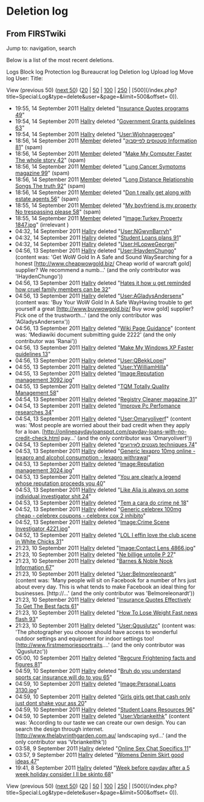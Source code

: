 # Deletion log

## From FIRSTwiki

Jump to: navigation, search

Below is a list of the most recent deletions.

Logs Block log Protection log Bureaucrat log Deletion log Upload log Move log User: Title:

View (previous 50) ([next 50](/index.php?title=Special:Log&limit=50&offset=50&type=delete&user=&page=)) ([20](/index.php?title=Special:Log&type=delete&user=&page=&limit=20&offset=0) | [50](/index.php?title=Special:Log&type=delete&user=&page=&limit=50&offset=0) | [100](/index.php?title=Special:Log&type=delete&user=&page=&limit=100&offset=0) | [250](/index.php?title=Special:Log&type=delete&user=&page=&limit=250&offset=0) | [500](/index.php?title=Special:Log&type=delete&user=&page=&limit=500&offset=
0)).

- 19:55, 14 September 2011 [Hallry](User:Hallry "User:Hallry") deleted "[Insurance Quotes programs 49](/index.php?title=Insurance_Quotes_programs_49&action=edit "Insurance Quotes programs 49")"
- 19:54, 14 September 2011 [Hallry](User:Hallry "User:Hallry") deleted "[Government Grants guidelines 63](/index.php?title=Government_Grants_guidelines_63&action=edit "Government Grants guidelines 63")"
- 19:54, 14 September 2011 [Hallry](User:Hallry "User:Hallry") deleted "[User:Wjohnagerogeq](/index.php?title=User:Wjohnagerogeq&action=edit "User:Wjohnagerogeq")"
- 18:56, 14 September 2011 [Member](User:Member "User:Member") deleted "[סטטוסים לפייסבוק Information 81](/index.php?title=%D7%A1%D7%98%D7%98%D7%95%D7%A1%D7%99%D7%9D_%D7%9C%D7%A4%D7%99%D7%99%D7%A1%D7%91%D7%95%D7%A7_Information_81&action=edit "סטטוסים לפייסבוק Information 81")" (spam)
- 18:56, 14 September 2011 [Member](User:Member "User:Member") deleted "[Make My Computer Faster The whole story 42](/index.php?title=Make_My_Computer_Faster_The_whole_story_42&action=edit "Make My Computer Faster The whole story 42")" (spam)
- 18:56, 14 September 2011 [Member](User:Member "User:Member") deleted "[Lung Cancer Symptoms magazine 99](/index.php?title=Lung_Cancer_Symptoms_magazine_99&action=edit "Lung Cancer Symptoms magazine 99")" (spam)
- 18:56, 14 September 2011 [Member](User:Member "User:Member") deleted "[Long Distance Relationship Songs The truth 92](/index.php?title=Long_Distance_Relationship_Songs_The_truth_92&action=edit "Long Distance Relationship Songs The truth 92")" (spam)
- 18:56, 14 September 2011 [Member](User:Member "User:Member") deleted "[Don t really get along with estate agents 56](/index.php?title=Don_t_really_get_along_with_estate_agents_56&action=edit "Don t really get along with estate agents 56")" (spam)
- 18:55, 14 September 2011 [Member](User:Member "User:Member") deleted "[My boyfriend is my property No trespassing please 58](/index.php?title=My_boyfriend_is_my_property_No_trespassing_please_58&action=edit "My boyfriend is my property No trespassing please 58")" (spam)
- 18:55, 14 September 2011 [Member](User:Member "User:Member") deleted "[Image:Turkey Property 1847.jpg](/index.php?title=Image:Turkey_Property_1847.jpg&action=edit "Image:Turkey Property 1847.jpg")" (irrelevant )
- 04:32, 14 September 2011 [Hallry](User:Hallry "User:Hallry") deleted "[User:NGwynBarryh](/index.php?title=User:NGwynBarryh&action=edit "User:NGwynBarryh")"
- 04:32, 14 September 2011 [Hallry](User:Hallry "User:Hallry") deleted "[Student Loans plans 91](/index.php?title=Student_Loans_plans_91&action=edit "Student Loans plans 91")"
- 04:32, 14 September 2011 [Hallry](User:Hallry "User:Hallry") deleted "[User:HLopweGeorgej](/index.php?title=User:HLopweGeorgej&action=edit "User:HLopweGeorgej")"
- 04:56, 13 September 2011 [Hallry](User:Hallry "User:Hallry") deleted "[User:IHaydenChungo](/index.php?title=User:IHaydenChungo&action=edit "User:IHaydenChungo")" (content was: 'Get WoW Gold In A Safe and Sound WaySearching for a honest [<http://www.cheapwowgold.biz/> Cheap world of warcraft gold] supplier? We recommend a numb...' (and the only contributor was 'IHaydenChungo'))
- 04:56, 13 September 2011 [Hallry](User:Hallry "User:Hallry") deleted "[Hates it how u get reminded how cruel family members can be 32](/index.php?title=Hates_it_how_u_get_reminded_how_cruel_family_members_can_be_32&action=edit "Hates it how u get reminded how cruel family members can be 32")"
- 04:56, 13 September 2011 [Hallry](User:Hallry "User:Hallry") deleted "[User:AGladysAndersenx](/index.php?title=User:AGladysAndersenx&action=edit "User:AGladysAndersenx")" (content was: 'Buy Your WoW Gold In A Safe WayHaving trouble to get yourself a great [<http://www.buywowgold.biz/> Buy wow gold] supplier? Pick one of the trustworth...' (and the only contributor was 'AGladysAndersenx'))
- 04:56, 13 September 2011 [Hallry](User:Hallry "User:Hallry") deleted "[Wiki Page Guidance](/index.php?title=Wiki_Page_Guidance&action=edit "Wiki Page Guidance")" (content was: 'Mediawiki document submitting guide 2222' (and the only contributor was 'Ranai'))
- 04:56, 13 September 2011 [Hallry](User:Hallry "User:Hallry") deleted "[Make My Windows XP Faster guidelines 13](/index.php?title=Make_My_Windows_XP_Faster_guidelines_13&action=edit "Make My Windows XP Faster guidelines 13")"
- 04:56, 13 September 2011 [Hallry](User:Hallry "User:Hallry") deleted "[User:QBekkLopei](/index.php?title=User:QBekkLopei&action=edit "User:QBekkLopei")"
- 04:55, 13 September 2011 [Hallry](User:Hallry "User:Hallry") deleted "[User:YWilliamHilla](/index.php?title=User:YWilliamHilla&action=edit "User:YWilliamHilla")"
- 04:55, 13 September 2011 [Hallry](User:Hallry "User:Hallry") deleted "[Image:Reputation management 3092.jpg](/index.php?title=Image:Reputation_management_3092.jpg&action=edit "Image:Reputation management 3092.jpg")"
- 04:55, 13 September 2011 [Hallry](User:Hallry "User:Hallry") deleted "[TQM Totally Quality Management 58](/index.php?title=TQM_Totally_Quality_Management_58&action=edit "TQM Totally Quality Management 58")"
- 04:54, 13 September 2011 [Hallry](User:Hallry "User:Hallry") deleted "[Registry Cleaner magazine 31](/index.php?title=Registry_Cleaner_magazine_31&action=edit "Registry Cleaner magazine 31")"
- 04:54, 13 September 2011 [Hallry](User:Hallry "User:Hallry") deleted "[Improve Pc Perfomance researches 34](/index.php?title=Improve_Pc_Perfomance_researches_34&action=edit "Improve Pc Perfomance researches 34")"
- 04:54, 13 September 2011 [Hallry](User:Hallry "User:Hallry") deleted "[User:Omaryoliverf](/index.php?title=User:Omaryoliverf&action=edit "User:Omaryoliverf")" (content was: 'Most people are worried about their bad credit when they apply for a loan. [<http://onlinepaydayloanspot.com/payday-loans-with-no-credit-check.html> pay...' (and the only contributor was 'Omaryoliverf'))
- 04:54, 13 September 2011 [Hallry](User:Hallry "User:Hallry") deleted "[מגנטים לאירועים techniques 74](/index.php?title=%D7%9E%D7%92%D7%A0%D7%98%D7%99%D7%9D_%D7%9C%D7%90%D7%99%D7%A8%D7%95%D7%A2%D7%99%D7%9D_techniques_74&action=edit "מגנטים לאירועים techniques 74")"
- 04:53, 13 September 2011 [Hallry](User:Hallry "User:Hallry") deleted "[Generic lexapro 10mg online - lexapro and alcohol consumption - lexapro withrawal](/index.php?title=Generic_lexapro_10mg_online_-_lexapro_and_alcohol_consumption_-_lexapro_withrawal&action=edit "Generic lexapro 10mg online - lexapro and alcohol consumption - lexapro withrawal")"
- 04:53, 13 September 2011 [Hallry](User:Hallry "User:Hallry") deleted "[Image:Reputation management 3024.jpg](/index.php?title=Image:Reputation_management_3024.jpg&action=edit "Image:Reputation management 3024.jpg")"
- 04:53, 13 September 2011 [Hallry](User:Hallry "User:Hallry") deleted "[You are clearly a legend whose reputation proceeds you 40](/index.php?title=You_are_clearly_a_legend_whose_reputation_proceeds_you_40&action=edit "You are clearly a legend whose reputation proceeds you 40")"
- 04:53, 13 September 2011 [Hallry](User:Hallry "User:Hallry") deleted "[Like Alia is always on some individual investigator shit 24](/index.php?title=Like_Alia_is_always_on_some_individual_investigator_shit_24&action=edit "Like Alia is always on some individual investigator shit 24")"
- 04:53, 13 September 2011 [Hallry](User:Hallry "User:Hallry") deleted "[Tem a cara do crime né 18](/index.php?title=Tem_a_cara_do_crime_n%C3%A9_18&action=edit "Tem a cara do crime né 18")"
- 04:52, 13 September 2011 [Hallry](User:Hallry "User:Hallry") deleted "[Generic celebrex 100mg cheap - celebrex coupons - celebrex cox 2 inhibito](/index.php?title=Generic_celebrex_100mg_cheap_-_celebrex_coupons_-_celebrex_cox_2_inhibito&action=edit "Generic celebrex 100mg cheap - celebrex coupons - celebrex cox 2 inhibito")"
- 04:52, 13 September 2011 [Hallry](User:Hallry "User:Hallry") deleted "[Image:Crime Scene Investigator 4221.jpg](/index.php?title=Image:Crime_Scene_Investigator_4221.jpg&action=edit "Image:Crime Scene Investigator 4221.jpg")"
- 04:52, 13 September 2011 [Hallry](User:Hallry "User:Hallry") deleted "[LOL I effin love the club scene in White Chicks 31](/index.php?title=LOL_I_effin_love_the_club_scene_in_White_Chicks_31&action=edit "LOL I effin love the club scene in White Chicks 31")"
- 21:23, 10 September 2011 [Hallry](User:Hallry "User:Hallry") deleted "[Image:Contact Lens 4866.jpg](/index.php?title=Image:Contact_Lens_4866.jpg&action=edit "Image:Contact Lens 4866.jpg")"
- 21:23, 10 September 2011 [Hallry](User:Hallry "User:Hallry") deleted "[Ne billige untolle P 27](/index.php?title=Ne_billige_untolle_P_27&action=edit "Ne billige untolle P 27")"
- 21:23, 10 September 2011 [Hallry](User:Hallry "User:Hallry") deleted "[Barnes & Noble Nook Information 67](/index.php?title=Barnes_%26_Noble_Nook_Information_67&action=edit "Barnes & Noble Nook Information 67")"
- 21:23, 10 September 2011 [Hallry](User:Hallry "User:Hallry") deleted "[User:Belmoreleonardt](/index.php?title=User:Belmoreleonardt&action=edit "User:Belmoreleonardt")" (content was: 'Many people will sit on Facebook for a number of hrs just about every day. This is what tends to make Facebook an ideal thing for businesses. [http://...' (and the only contributor was 'Belmoreleonardt'))
- 21:23, 10 September 2011 [Hallry](User:Hallry "User:Hallry") deleted "[Insurance Quotes Effectively To Get The Best facts 61](/index.php?title=Insurance_Quotes_Effectively_To_Get_The_Best_facts_61&action=edit "Insurance Quotes Effectively To Get The Best facts 61")"
- 21:23, 10 September 2011 [Hallry](User:Hallry "User:Hallry") deleted "[How To Lose Weight Fast news flash 93](/index.php?title=How_To_Lose_Weight_Fast_news_flash_93&action=edit "How To Lose Weight Fast news flash 93")"
- 21:23, 10 September 2011 [Hallry](User:Hallry "User:Hallry") deleted "[User:Qguslutzc](/index.php?title=User:Qguslutzc&action=edit "User:Qguslutzc")" (content was: 'The photographer you choose should have access to wonderful outdoor settings and equipment for indoor settings too![<http://www.firstmemoriesportraits>....' (and the only contributor was 'Qguslutzc'))
- 05:00, 10 September 2011 [Hallry](User:Hallry "User:Hallry") deleted "[Regcure Frightening facts and figures 81](/index.php?title=Regcure_Frightening_facts_and_figures_81&action=edit "Regcure Frightening facts and figures 81")"
- 04:59, 10 September 2011 [Hallry](User:Hallry "User:Hallry") deleted "[Bruh do you understand sports car insurance will do to you 65](/index.php?title=Bruh_do_you_understand_sports_car_insurance_will_do_to_you_65&action=edit "Bruh do you understand sports car insurance will do to you 65")"
- 04:59, 10 September 2011 [Hallry](User:Hallry "User:Hallry") deleted "[Image:Personal Loans 3130.jpg](/index.php?title=Image:Personal_Loans_3130.jpg&action=edit "Image:Personal Loans 3130.jpg")"
- 04:59, 10 September 2011 [Hallry](User:Hallry "User:Hallry") deleted "[Girls girls get that cash only just dont shake your ass 20](/index.php?title=Girls_girls_get_that_cash_only_just_dont_shake_your_ass_20&action=edit "Girls girls get that cash only just dont shake your ass 20")"
- 04:59, 10 September 2011 [Hallry](User:Hallry "User:Hallry") deleted "[Student Loans Resources 96](/index.php?title=Student_Loans_Resources_96&action=edit "Student Loans Resources 96")"
- 04:59, 10 September 2011 [Hallry](User:Hallry "User:Hallry") deleted "[User:Vbriankeithk](/index.php?title=User:Vbriankeithk&action=edit "User:Vbriankeithk")" (content was: 'According to our taste we can create our own design. You can search the design through internet.[<http://www.thelabyrinthgarden.com.au/> landscaping syd...' (and the only contributor was 'Vbriankeithk'))
- 03:58, 9 September 2011 [Hallry](User:Hallry "User:Hallry") deleted "[Online Sex Chat Specifics 11](/index.php?title=Online_Sex_Chat_Specifics_11&action=edit "Online Sex Chat Specifics 11")"
- 03:57, 9 September 2011 [Hallry](User:Hallry "User:Hallry") deleted "[Womens Denim Skirt good ideas 47](/index.php?title=Womens_Denim_Skirt_good_ideas_47&action=edit "Womens Denim Skirt good ideas 47")"
- 19:41, 8 September 2011 [Hallry](User:Hallry "User:Hallry") deleted "[Week before payday after a 5 week holiday consider I ll be skinto 68](/index.php?title=Week_before_payday_after_a_5_week_holiday_consider_I_ll_be_skinto_68&action=edit "Week before payday after a 5 week holiday consider I ll be skinto 68")"

View (previous 50) ([next 50](/index.php?title=Special:Log&limit=50&offset=50&type=delete&user=&page=)) ([20](/index.php?title=Special:Log&type=delete&user=&page=&limit=20&offset=0) | [50](/index.php?title=Special:Log&type=delete&user=&page=&limit=50&offset=0) | [100](/index.php?title=Special:Log&type=delete&user=&page=&limit=100&offset=0) | [250](/index.php?title=Special:Log&type=delete&user=&page=&limit=250&offset=0) | [500](/index.php?title=Special:Log&type=delete&user=&page=&limit=500&offset=
0)).
